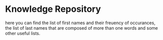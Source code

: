 # Knowledge Repository

here you can find the list of first names and their freuency of occurances, 
the list of last names that are composed of more than one words and some other useful lists.
